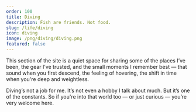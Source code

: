 ```yaml
---
order: 100
title: Diving
description: Fish are friends. Not food.
slug: /life/diving
icon: diving
image: /png/diving/diving.png
featured: false
---
```


This section of the site is a quiet space for sharing some of the places I’ve been, the gear I’ve trusted, and the small moments I remember best — that sound when you first descend, the feeling of hovering, the shift in time when you're deep and weightless.

Diving’s not a job for me. It’s not even a hobby I talk about much. But it’s one of the constants. So if you're into that world too — or just curious — you’re very welcome here.

